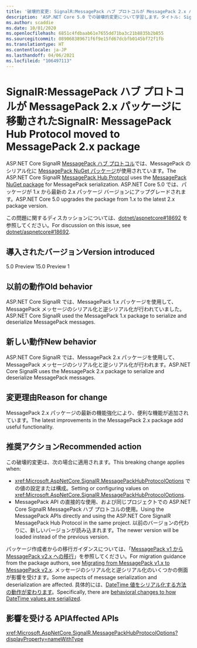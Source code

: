 ```yaml
---
title: '破壊的変更: SignalR:MessagePack ハブ プロトコルが MessagePack 2.x パッケージに移動された'
description: 'ASP.NET Core 5.0 での破壊的変更について学習します。タイトル: SignalR:MessagePack ハブ プロトコルが MessagePack 2.x パッケージに移動された'
ms.author: scaddie
ms.date: 10/01/2020
ms.openlocfilehash: 6851c4fdbaab61e7655dd71ba3c21b8835b2b855
ms.sourcegitcommit: 089068389671f6f9e15fd67dcbfb0145bf72f1fb
ms.translationtype: HT
ms.contentlocale: ja-JP
ms.lasthandoff: 04/06/2021
ms.locfileid: "106497113"
---
```

# <a name="signalr-messagepack-hub-protocol-moved-to-messagepack-2x-package"></a><span data-ttu-id="ea564-103">SignalR:MessagePack ハブ プロトコルが MessagePack 2.x パッケージに移動された</span><span class="sxs-lookup"><span data-stu-id="ea564-103">SignalR: MessagePack Hub Protocol moved to MessagePack 2.x package</span></span>

<span data-ttu-id="ea564-104">ASP.NET Core SignalR [MessagePack ハブ プロトコル](/aspnet/core/signalr/messagepackhubprotocol)では、MessagePack のシリアル化に [MessagePack NuGet パッケージ](https://www.nuget.org/packages/MessagePack)が使用されています。</span><span class="sxs-lookup"><span data-stu-id="ea564-104">The ASP.NET Core SignalR [MessagePack Hub Protocol](/aspnet/core/signalr/messagepackhubprotocol) uses the [MessagePack NuGet package](https://www.nuget.org/packages/MessagePack) for MessagePack serialization.</span></span> <span data-ttu-id="ea564-105">ASP.NET Core 5.0 では、パッケージが 1.x から最新の 2.x パッケージ バージョンにアップグレードされます。</span><span class="sxs-lookup"><span data-stu-id="ea564-105">ASP.NET Core 5.0 upgrades the package from 1.x to the latest 2.x package version.</span></span>

<span data-ttu-id="ea564-106">この問題に関するディスカッションについては、[dotnet/aspnetcore#18692](https://github.com/dotnet/aspnetcore/issues/18692) を参照してください。</span><span class="sxs-lookup"><span data-stu-id="ea564-106">For discussion on this issue, see [dotnet/aspnetcore#18692](https://github.com/dotnet/aspnetcore/issues/18692).</span></span>

## <a name="version-introduced"></a><span data-ttu-id="ea564-107">導入されたバージョン</span><span class="sxs-lookup"><span data-stu-id="ea564-107">Version introduced</span></span>

<span data-ttu-id="ea564-108">5.0 Preview 1</span><span class="sxs-lookup"><span data-stu-id="ea564-108">5.0 Preview 1</span></span>

## <a name="old-behavior"></a><span data-ttu-id="ea564-109">以前の動作</span><span class="sxs-lookup"><span data-stu-id="ea564-109">Old behavior</span></span>

<span data-ttu-id="ea564-110">ASP.NET Core SignalR では、MessagePack 1.x パッケージを使用して、MessagePack メッセージのシリアル化と逆シリアル化が行われていました。</span><span class="sxs-lookup"><span data-stu-id="ea564-110">ASP.NET Core SignalR used the MessagePack 1.x package to serialize and deserialize MessagePack messages.</span></span>

## <a name="new-behavior"></a><span data-ttu-id="ea564-111">新しい動作</span><span class="sxs-lookup"><span data-stu-id="ea564-111">New behavior</span></span>

<span data-ttu-id="ea564-112">ASP.NET Core SignalR では、MessagePack 2.x パッケージを使用して、MessagePack メッセージのシリアル化と逆シリアル化が行われます。</span><span class="sxs-lookup"><span data-stu-id="ea564-112">ASP.NET Core SignalR uses the MessagePack 2.x package to serialize and deserialize MessagePack messages.</span></span>

## <a name="reason-for-change"></a><span data-ttu-id="ea564-113">変更理由</span><span class="sxs-lookup"><span data-stu-id="ea564-113">Reason for change</span></span>

<span data-ttu-id="ea564-114">MessagePack 2.x パッケージの最新の機能強化により、便利な機能が追加されています。</span><span class="sxs-lookup"><span data-stu-id="ea564-114">The latest improvements in the MessagePack 2.x package add useful functionality.</span></span>

## <a name="recommended-action"></a><span data-ttu-id="ea564-115">推奨アクション</span><span class="sxs-lookup"><span data-stu-id="ea564-115">Recommended action</span></span>

<span data-ttu-id="ea564-116">この破壊的変更は、次の場合に適用されます。</span><span class="sxs-lookup"><span data-stu-id="ea564-116">This breaking change applies when:</span></span>

* <span data-ttu-id="ea564-117"><xref:Microsoft.AspNetCore.SignalR.MessagePackHubProtocolOptions> での値の設定または構成。</span><span class="sxs-lookup"><span data-stu-id="ea564-117">Setting or configuring values on <xref:Microsoft.AspNetCore.SignalR.MessagePackHubProtocolOptions>.</span></span>
* <span data-ttu-id="ea564-118">MessagePack API の直接的な使用、および同じプロジェクトでの ASP.NET Core SignalR MessagePack ハブ プロトコルの使用。</span><span class="sxs-lookup"><span data-stu-id="ea564-118">Using the MessagePack APIs directly and using the ASP.NET Core SignalR MessagePack Hub Protocol in the same project.</span></span> <span data-ttu-id="ea564-119">以前のバージョンの代わりに、新しいバージョンが読み込まれます。</span><span class="sxs-lookup"><span data-stu-id="ea564-119">The newer version will be loaded instead of the previous version.</span></span>

<span data-ttu-id="ea564-120">パッケージ作成者からの移行ガイダンスについては、「[MessagePack v1 から MessagePack v2.x への移行](https://github.com/neuecc/MessagePack-CSharp/blob/master/doc/migration.md)」を参照してください。</span><span class="sxs-lookup"><span data-stu-id="ea564-120">For migration guidance from the package authors, see [Migrating from MessagePack v1.x to MessagePack v2.x](https://github.com/neuecc/MessagePack-CSharp/blob/master/doc/migration.md).</span></span> <span data-ttu-id="ea564-121">メッセージのシリアル化と逆シリアル化のいくつかの側面が影響を受けます。</span><span class="sxs-lookup"><span data-stu-id="ea564-121">Some aspects of message serialization and deserialization are affected.</span></span> <span data-ttu-id="ea564-122">具体的には、[DateTime 値をシリアル化する方法の動作が変わります](https://github.com/neuecc/MessagePack-CSharp/blob/master/doc/migration.md#behavioral-changes)。</span><span class="sxs-lookup"><span data-stu-id="ea564-122">Specifically, there are [behavioral changes to how DateTime values are serialized](https://github.com/neuecc/MessagePack-CSharp/blob/master/doc/migration.md#behavioral-changes).</span></span>

## <a name="affected-apis"></a><span data-ttu-id="ea564-123">影響を受ける API</span><span class="sxs-lookup"><span data-stu-id="ea564-123">Affected APIs</span></span>

<xref:Microsoft.AspNetCore.SignalR.MessagePackHubProtocolOptions?displayProperty=nameWithType>

<!--

### Category

ASP.NET Core

### Affected APIs

`T:Microsoft.AspNetCore.SignalR.MessagePackHubProtocolOptions`

-->
